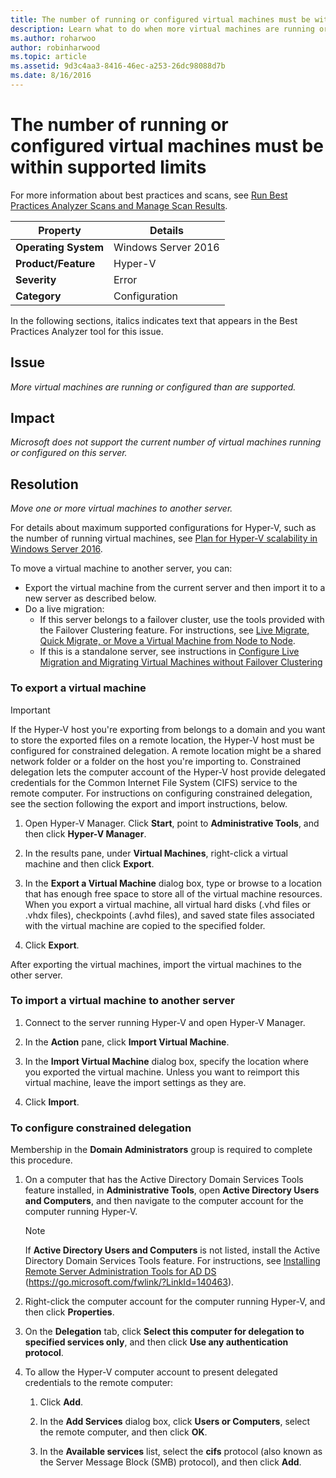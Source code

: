 ```yaml
---
title: The number of running or configured virtual machines must be within supported limits
description: Learn what to do when more virtual machines are running or configured than are supported.
ms.author: roharwoo
author: robinharwood
ms.topic: article
ms.assetid: 9d3c4aa3-8416-46ec-a253-26dc98088d7b
ms.date: 8/16/2016
---
```

# The number of running or configured virtual machines must be within supported limits

>

For more information about best practices and scans, see [Run Best Practices Analyzer Scans and Manage Scan Results](/previous-versions/windows/it-pro/windows-server-2012-R2-and-2012/hh831400(v=ws.11)).

|Property|Details|
|-|-|
|**Operating System**|Windows Server 2016|
|**Product/Feature**|Hyper-V|
|**Severity**|Error
|**Category**|Configuration|

In the following sections, italics indicates text that appears in the Best Practices Analyzer tool for this issue.

## Issue
*More virtual machines are running or configured than are supported.*

## Impact
*Microsoft does not support the current number of virtual machines running or configured on this server.*

## Resolution
*Move one or more virtual machines to another server.*

For details about maximum supported configurations for Hyper-V, such as the number of running virtual machines, see [Plan for Hyper-V scalability in Windows Server 2016](../plan/plan-hyper-v-scalability-in-windows-server.md).

To move a virtual machine to another server, you can:

- Export the virtual machine from the current server and then import it to a new server as described below.
- Do a live migration:
    - If this server belongs to a failover cluster, use the tools provided with the Failover Clustering feature. For instructions, see [Live Migrate, Quick Migrate, or Move a Virtual Machine from Node to Node](/previous-versions/windows/it-pro/windows-server-2008-R2-and-2008/dd759225(v=ws.11)).
    - If this is a standalone server, see instructions in [Configure Live Migration and Migrating Virtual Machines without Failover Clustering](/previous-versions/windows/it-pro/windows-server-2012-R2-and-2012/jj134199(v=ws.11))

### To export a virtual machine

   > [!IMPORTANT]
   > If the Hyper-V host you're exporting from belongs to a domain and you want to store the exported files on a remote location, the Hyper-V host must be configured for constrained delegation. A remote location might be a shared network folder or a folder on the host you're importing to. Constrained delegation lets the computer account of the Hyper-V host provide delegated credentials for the Common Internet File System (CIFS) service to the remote computer. For instructions on configuring constrained delegation, see the section following the export and import instructions, below.

1.  Open Hyper-V Manager. Click **Start**, point to **Administrative Tools**, and then click **Hyper-V Manager**.

2.  In the results pane, under **Virtual Machines**, right-click a virtual machine and then click **Export**.

3.  In the **Export a Virtual Machine** dialog box, type or browse to a location that has enough free space to store all of the virtual machine resources. When you export a virtual machine, all virtual hard disks (.vhd files or .vhdx files), checkpoints (.avhd files), and saved state files associated with the virtual machine are copied to the specified folder.

4.  Click **Export**.

After exporting the virtual machines, import the virtual machines to the other server.

### To import a virtual machine to another server

1.  Connect to the server running Hyper-V and open Hyper-V Manager.

2.  In the **Action** pane, click **Import Virtual Machine**.

3.  In the **Import Virtual Machine** dialog box, specify the location where you exported the virtual machine. Unless you want to reimport this virtual machine, leave the import settings as they are.

4.  Click **Import**.

### To configure constrained delegation

Membership in the **Domain Administrators** group is required to complete this procedure.

1.  On a computer that has the Active Directory Domain Services Tools feature installed, in **Administrative Tools**, open **Active Directory Users and Computers**, and then navigate to the computer account for the computer running Hyper-V.

    > [!NOTE]
    > If **Active Directory Users and Computers** is not listed, install the Active Directory Domain Services Tools feature. For instructions, see [Installing Remote Server Administration Tools for AD DS](/previous-versions/windows/it-pro/windows-server-2008-R2-and-2008/cc816817(v=ws.10)) (https://go.microsoft.com/fwlink/?LinkId=140463).

2.  Right-click the computer account for the computer running Hyper-V, and then click **Properties**.

3.  On the **Delegation** tab, click **Select this computer for delegation to specified services only**, and then click **Use any authentication protocol**.

4.  To allow the Hyper-V computer account to present delegated credentials to the remote computer:

    1.  Click **Add**.

    2.  In the **Add Services** dialog box, click **Users or Computers**, select the remote computer, and then click **OK**.

    3.  In the **Available services** list, select the **cifs** protocol (also known as the Server Message Block (SMB) protocol), and then click **Add**.
